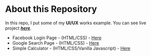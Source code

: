 # About this Repository
In this repo, I put some of my **UI/UX** works example.
You can see live project [***here***](https://mamunamin.github.io/frontend-practice/).

 - Facebook Login Page - (HTML/CSS) -  [Here](https://mamunamin.github.io/frontend-practice/facebook-login-page/index.html)
 - Google Search Page - (HTML/CSS) -  [Here](https://mamunamin.github.io/frontend-practice/google-search-page/index.html)
 - Simple Calculator - (HTML/CSS/Vanilla Javascript) -  [Here](https://mamunamin.github.io/frontend-practice/simple-calculator/index.html)